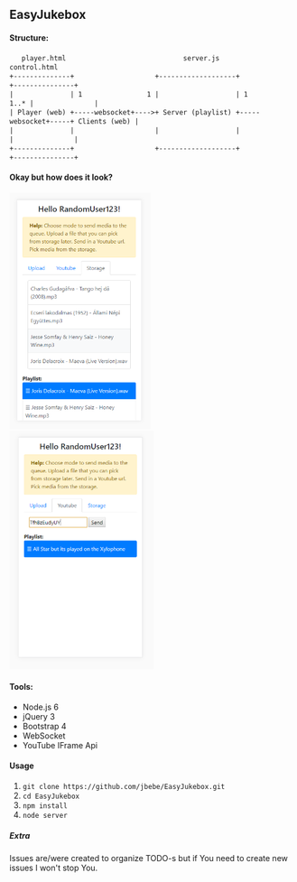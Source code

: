 ## EasyJukebox

#### Structure:

```
   player.html                             server.js                           control.html
+--------------+                    +-------------------+                    +---------------+
|              | 1                1 |                   | 1             1..* |               |
| Player (web) +-----websocket+---->+ Server (playlist) +-----websocket+-----+ Clients (web) |
|              |                    |                   |                    |               |
+--------------+                    +-------------------+                    +---------------+
```
#### Okay but how does it look?

<img src="http://raw.githubusercontent.com/jbebe/EasyJukebox/master/control.png" width="250">
<img src="http://raw.githubusercontent.com/jbebe/EasyJukebox/master/control2.png" width="256">

#### Tools:

* Node.js 6
* jQuery 3
* Bootstrap 4
* WebSocket
* YouTube IFrame Api

#### Usage

1. `git clone https://github.com/jbebe/EasyJukebox.git`
2. `cd EasyJukebox`
3. `npm install`
4. `node server`

##### Extra

Issues are/were created to organize TODO-s but if You need to create new issues I won't stop You.       